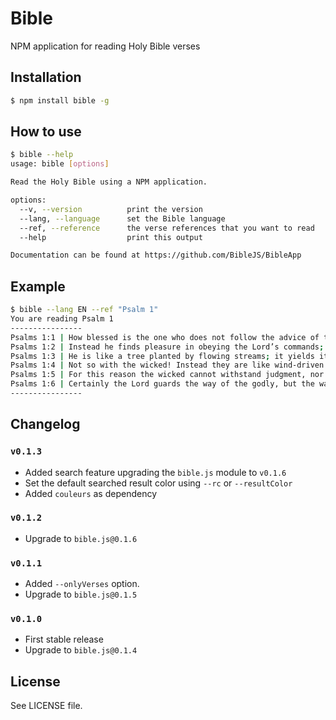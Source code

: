 Bible
=====
NPM application for reading Holy Bible verses

## Installation

```sh
$ npm install bible -g
```

## How to use

```sh
$ bible --help
usage: bible [options]

Read the Holy Bible using a NPM application.

options:
  --v, --version          print the version
  --lang, --language      set the Bible language
  --ref, --reference      the verse references that you want to read
  --help                  print this output

Documentation can be found at https://github.com/BibleJS/BibleApp
```

## Example

```sh
$ bible --lang EN --ref "Psalm 1"
You are reading Psalm 1
----------------
Psalms 1:1 | How blessed is the one who does not follow the advice of the wicked, or stand in the pathway with sinners, or sit in the assembly of scoffers!
Psalms 1:2 | Instead he finds pleasure in obeying the Lord’s commands; he meditates on his commands day and night.
Psalms 1:3 | He is like a tree planted by flowing streams; it yields its fruit at the proper time, and its leaves never fall off. He succeeds in everything he attempts.
Psalms 1:4 | Not so with the wicked! Instead they are like wind-driven chaff.
Psalms 1:5 | For this reason the wicked cannot withstand judgment, nor can sinners join the assembly of the godly.
Psalms 1:6 | Certainly the Lord guards the way of the godly, but the way of the wicked ends in destruction.
----------------
```

## Changelog

### `v0.1.3`
 - Added search feature upgrading the `bible.js` module to `v0.1.6`
 - Set the default searched result color using `--rc` or `--resultColor`
 - Added `couleurs` as dependency

### `v0.1.2`
 - Upgrade to `bible.js@0.1.6`

### `v0.1.1`
 - Added `--onlyVerses` option.
 - Upgrade to `bible.js@0.1.5`

### `v0.1.0`
 - First stable release
 - Upgrade to `bible.js@0.1.4`

## License
See LICENSE file.
